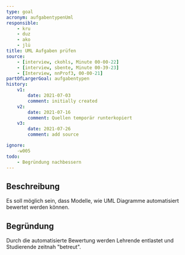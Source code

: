 ```yaml
---
type: goal
acronym: aufgabentypenUml
responsible: 
    - kru
    - duz
    - ako
    - jlü
title: UML Aufgaben prüfen
source:
    - [interview, ckohls, Minute 00-00-22]
    - [interview, sbente, Minute 00-39-23]
    - [Interview, nnProf3, 00-00-21]
partOfLargerGoal: aufgabentypen
history:
    v1:
        date: 2021-07-03
        comment: initially created
    v2:
        date: 2021-07-16
        comment: Quellen temporär runterkopiert
    v3: 
        date: 2021-07-26
        comment: add source

ignore:
    -w005
todo:
    - Begründung nachbessern
---
```


## Beschreibung

Es soll möglich sein, dass Modelle, wie UML Diagramme automatisiert bewertet werden können.

## Begründung

Durch die automatisierte Bewertung werden Lehrende entlastet und Studierende zeitnah "betreut".

